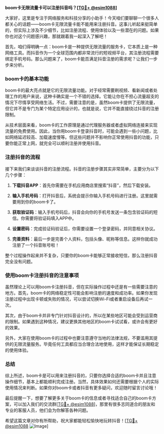 **boom卡无限流量卡可以注册抖音吗？[[TG💪+ @esim1088](https://t.me/s/esim1088)]**

大家好，这里是专注于网络服务和科技分享的小助手！今天咱们要聊聊一个很多人都关心的话题——boom卡无限流量卡能不能用来注册抖音。这事儿听起来挺简单的，但实际上涉及不少细节，比如注册流程、使用体验以及一些潜在的问题。如果你也对这个问题感兴趣，那就跟着我一起深入了解吧！

首先，咱们得明确一点：boom卡是一种提供无限流量的服务卡，它本质上是一种网络工具。而抖音作为一个全球范围内都非常流行的短视频平台，其注册流程需要绑定手机号码。那么问题来了，boom卡能否满足抖音注册的需求呢？让我们一步步来分析。

### boom卡的基本功能

boom卡的最大亮点就是它的无限流量功能。对于经常需要刷视频、看新闻或者处理工作的用户来说，这种卡确实是一个不错的选择。它能让你在不担心流量超支的情况下尽情享受网络生活。不过，需要注意的是，虽然boom卡提供了无限流量，但它并不是专门为某个特定应用设计的，也就是说，它并不能直接绕过抖音的注册限制。

从技术层面来看，boom卡的工作原理是通过代理服务器或者虚拟网络连接来实现流量的免费使用。因此，当你用boom卡登录抖音时，可能会遇到一些小问题，比如网络延迟较高、加载速度慢等。但这些问题并不影响你正常使用抖音的功能，只要你能正常上网，就完全可以顺利注册并使用抖音。

### 注册抖音的流程

接下来我们来谈谈抖音的注册流程。抖音的注册步骤其实非常简单，主要分为以下几个步骤：

1. **下载抖音APP**：首先你需要在手机应用商店里搜索“抖音”，然后下载安装。
   
2. **输入手机号码**：打开抖音后，系统会提示你输入手机号码进行注册。这里就需要用到你的boom卡了。

3. **获取验证码**：输入手机号码后，抖音会向你的手机号发送一条包含验证码的短信。你需要将验证码填入APP中。

4. **设置密码**：完成验证码验证后，你需要设置一个登录密码，并同意相关协议。

5. **完善资料**：最后一步是完善个人资料，包括头像、昵称等信息。这样你就成功注册了一个抖音账号啦！

整个过程操作起来并不复杂，只要你的boom卡能够正常接收短信，那么注册抖音完全没有问题。

### 使用boom卡注册抖音的注意事项

虽然理论上可以用boom卡注册抖音，但在实际操作过程中还是有一些需要注意的地方。首先，boom卡的网络稳定性可能会影响注册的速度和成功率。如果你发现注册过程中出现卡顿或失败的情况，可以尝试切换Wi-Fi或者重启设备后再试一次。

其次，由于boom卡并非专门针对抖音设计的，所以在某些地区可能会受到运营商的限制。如果遇到这种情况，建议更换其他地区的boom卡试试看，或许会有更好的效果。

另外，大家在使用boom卡的过程中也要注意遵守当地的法律法规，不要滥用其提供的无限流量服务。毕竟任何工具都应当合理合法地使用，这样才能保证长期稳定的使用体验。

### 总结

综上所述，boom卡是可以用来注册抖音的，只要你选择合适的boom卡并且注意操作细节，基本上都能顺利完成注册。当然，具体效果如何还需要根据个人的实际使用情况来判断。如果你对boom卡或者抖音有更多疑问，欢迎随时留言讨论哦！

最后提醒一下，想要了解更多关于boom卡的信息或者寻找适合自己的boom卡方案，可以加入我们的交流群[[TG💪+ @esim1088](https://t.me/s/esim1088)]，那里有很多志同道合的朋友和专业的客服人员，他们会为你解答各种问题。

希望这篇文章对你有所帮助，祝大家都能轻松愉快地玩转抖音！[[TG💪+ @esim1088](https://t.me/s/esim1088) ![Image](https://i.postimg.cc/4NQfJmqS/Snipaste-2025-05-13-00-14-12.png)]